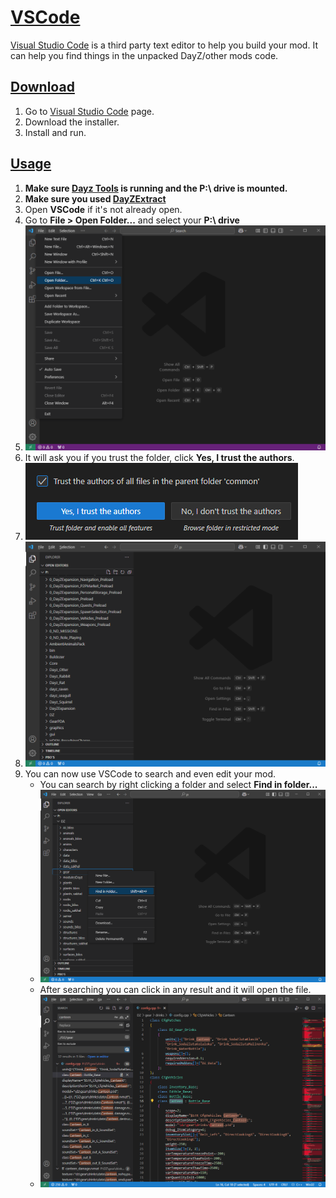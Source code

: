 # [VSCode](#vscode)

[Visual Studio Code](https://code.visualstudio.com/) is a third party text editor to help you build your mod. It can help you find things in the unpacked DayZ/other mods code.

## [Download](#download)

1.  Go to [Visual Studio Code](https://code.visualstudio.com/) page.
1.  Download the installer.
1.  Install and run.

## [Usage](#usage)

1.  **Make sure [Dayz Tools](dayztools.md) is running and the P:\\ drive is mounted.**
1.  **Make sure you used [DayZExtract](dayzextract.md)**
1.  Open **VSCode** if it's not already open.
1.  Go to **File > Open Folder...** and select your **P:\\ drive**
1.  ![vscode](vscode/1.png)
1.  It will ask you if you trust the folder, click **Yes, I trust the authors**.
1.  ![trust](vscode/2.png)
1.  ![vscodefolders](vscode/3.png)
1.  You can now use VSCode to search and even edit your mod.
    *   You can search by right clicking a folder and select **Find in folder...**
    *   ![vscodesearch](vscode/4.png)
    *   After searching you can click in any result and it will open the file.
    *   ![vscodesearchresult](vscode/5.png)